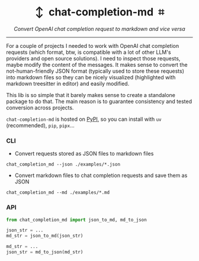 <div align="center">
  <h1>↕&nbsp;&nbsp;chat-completion-md&nbsp;&nbsp;⌗</h1>
  <p><em>Convert OpenAI chat completion request to markdown and vice versa </em></p>
</div>

______________________________________________________________________

For a couple of projects I needed to work with OpenAI chat completion requests (which format, btw, is compatible with a lot of other LLM's providers and open source solutions). I need to inspect those requests, maybe modify the content of the messages. It makes sense to convert the not-human-friendly JSON format (typically used to store these requests) into markdown files so they can be nicely visualized (highlighted with markdown treesitter in editor) and easily modified.

This lib is so simple that it barely makes sense to create a standalone package to do that. The main reason is to guarantee consistency and tested conversion across projects.

`chat-completion-md` is hosted on [PyPI](https://pypi.org/project/chat-completion-md), so you can install with `uv` (recommended), `pip`, `pipx`...

### CLI

- Convert requests stored as JSON files to markdown files

```
chat_completion_md --json ./examples/*.json
```

- Convert markdown files to chat completion requests and save them as JSON

```
chat_completion_md --md ./examples/*.md
```

### API

```python
from chat_completion_md import json_to_md, md_to_json

json_str = ...
md_str = json_to_md(json_str)

md_str = ...
json_str = md_to_json(md_str)
```
